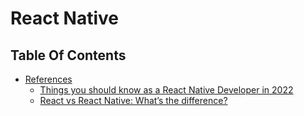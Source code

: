 # React Native

## Table Of Contents
- [References]()
    - [Things you should know as a React Native Developer in 2022](https://medium.com/@vismayaharidas135/things-you-should-know-as-a-react-native-developer-in-2022-fddcbf3c0caf)
    - [React vs React Native: What’s the difference?](https://devskiller.com/react-vs-react-native-whats-the-difference/)